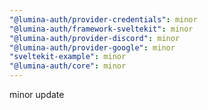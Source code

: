 ```yaml
---
"@lumina-auth/provider-credentials": minor
"@lumina-auth/framework-sveltekit": minor
"@lumina-auth/provider-discord": minor
"@lumina-auth/provider-google": minor
"sveltekit-example": minor
"@lumina-auth/core": minor
---
```


minor update
